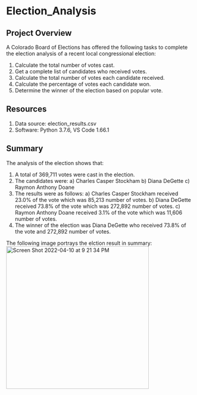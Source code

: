 # Election_Analysis

## Project Overview

A Colorado Board of Elections has offered the following tasks to complete the election analysis of a recent local congressional election:
 1. Calculate the total number of votes cast.
 2. Get a complete list of candidates who received votes.
 3. Calculate the total number of votes each candidate received.
 4. Calculate the percentage of votes each candidate won. 
 5. Determine the winner of the election based on popular vote.

 ## Resources
 1. Data source: election_results.csv
 2. Software: Python 3.7.6, VS Code 1.66.1

 ## Summary

 The analysis of the election shows that:
  1. A total of 369,711 votes were cast in the election.
  2. The candidates were:
     a) Charles Casper Stockham
     b) Diana DeGette
     c) Raymon Anthony Doane
  3. The results were as follows:
     a) Charles Casper Stockham received 23.0% of the vote which was 85,213 number of votes.
     b) Diana DeGette received 73.8% of the vote which was 272,892 number of votes.
     c) Raymon Anthony Doane received 3.1% of the vote which was 11,606 number of votes.
  4. The winner of the election was Diana DeGette who received 73.8% of the vote and 272,892 number of votes.


The following image portrays the elction result in summary: <img width="383" alt="Screen Shot 2022-04-10 at 9 21 34 PM" src="https://user-images.githubusercontent.com/101376325/162654541-39fd7ea8-3ec7-4fdc-8c3a-458940d2b2c8.png">


